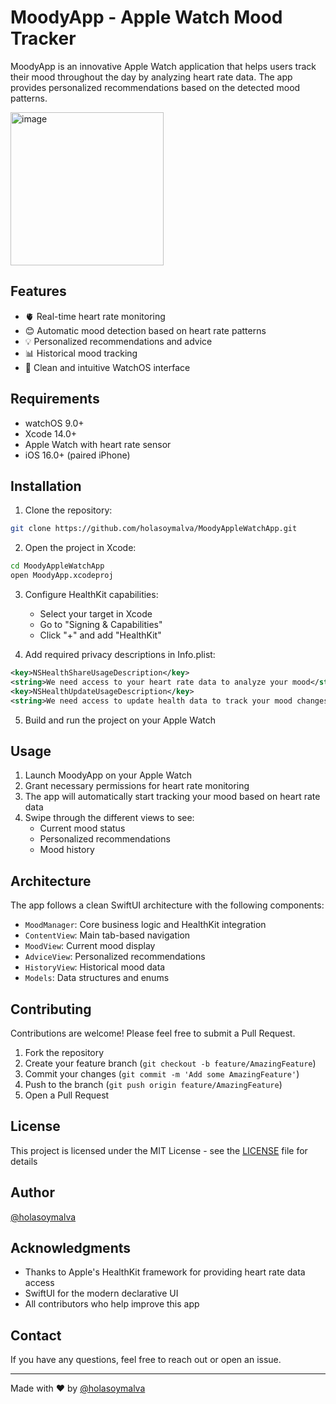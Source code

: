 # MoodyApp - Apple Watch Mood Tracker

MoodyApp is an innovative Apple Watch application that helps users track their mood throughout the day by analyzing heart rate data. The app provides personalized recommendations based on the detected mood patterns.

<img width="245" alt="image" src="https://github.com/user-attachments/assets/6bb27321-2461-4dde-877c-e0f7cb58fe62" />


## Features

- 🫀 Real-time heart rate monitoring
- 😊 Automatic mood detection based on heart rate patterns
- 💡 Personalized recommendations and advice
- 📊 Historical mood tracking
- 📱 Clean and intuitive WatchOS interface

## Requirements

- watchOS 9.0+
- Xcode 14.0+
- Apple Watch with heart rate sensor
- iOS 16.0+ (paired iPhone)

## Installation

1. Clone the repository:
```bash
git clone https://github.com/holasoymalva/MoodyAppleWatchApp.git
```

2. Open the project in Xcode:
```bash
cd MoodyAppleWatchApp
open MoodyApp.xcodeproj
```

3. Configure HealthKit capabilities:
   - Select your target in Xcode
   - Go to "Signing & Capabilities"
   - Click "+" and add "HealthKit"

4. Add required privacy descriptions in Info.plist:
```xml
<key>NSHealthShareUsageDescription</key>
<string>We need access to your heart rate data to analyze your mood</string>
<key>NSHealthUpdateUsageDescription</key>
<string>We need access to update health data to track your mood changes</string>
```

5. Build and run the project on your Apple Watch

## Usage

1. Launch MoodyApp on your Apple Watch
2. Grant necessary permissions for heart rate monitoring
3. The app will automatically start tracking your mood based on heart rate data
4. Swipe through the different views to see:
   - Current mood status
   - Personalized recommendations
   - Mood history

## Architecture

The app follows a clean SwiftUI architecture with the following components:

- `MoodManager`: Core business logic and HealthKit integration
- `ContentView`: Main tab-based navigation
- `MoodView`: Current mood display
- `AdviceView`: Personalized recommendations
- `HistoryView`: Historical mood data
- `Models`: Data structures and enums

## Contributing

Contributions are welcome! Please feel free to submit a Pull Request.

1. Fork the repository
2. Create your feature branch (`git checkout -b feature/AmazingFeature`)
3. Commit your changes (`git commit -m 'Add some AmazingFeature'`)
4. Push to the branch (`git push origin feature/AmazingFeature`)
5. Open a Pull Request

## License

This project is licensed under the MIT License - see the [LICENSE](LICENSE) file for details

## Author

[@holasoymalva](https://github.com/holasoymalva)

## Acknowledgments

- Thanks to Apple's HealthKit framework for providing heart rate data access
- SwiftUI for the modern declarative UI
- All contributors who help improve this app

## Contact

If you have any questions, feel free to reach out or open an issue.

---
Made with ❤️ by [@holasoymalva](https://github.com/holasoymalva)
